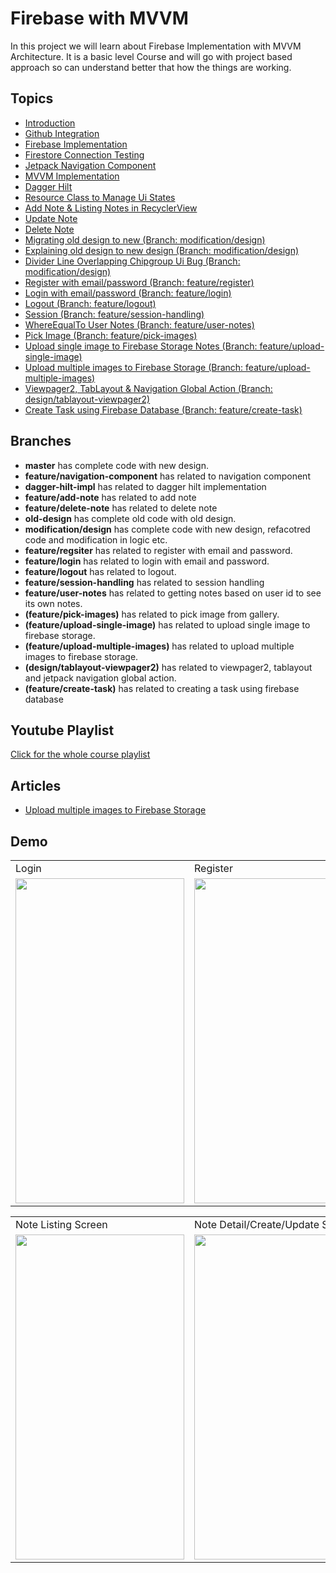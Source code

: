 # Firebase with MVVM

In this project we will learn about Firebase Implementation with MVVM Architecture. It is a basic level Course and will go with project based approach so can understand better that how the things are working.

## Topics

- [Introduction](https://www.youtube.com/watch?v=MNomjZf-8C8&list=PLIIWAqaTrNlg7q0cfajkBj8OwG60qpBVL&index=1&t=71s)
- [Github Integration](https://www.youtube.com/watch?v=-os2YCijeIA&list=PLIIWAqaTrNlg7q0cfajkBj8OwG60qpBVL&index=2)
- [Firebase Implementation](https://www.youtube.com/watch?v=jNrSNyNGskg&list=PLIIWAqaTrNlg7q0cfajkBj8OwG60qpBVL&index=3) 
- [Firestore Connection Testing](https://www.youtube.com/watch?v=vSFCqzc2dF8&list=PLIIWAqaTrNlg7q0cfajkBj8OwG60qpBVL&index=4)
- [Jetpack Navigation Component](https://www.youtube.com/watch?v=tOYHlI_by64&list=PLIIWAqaTrNlg7q0cfajkBj8OwG60qpBVL&index=5)
- [MVVM Implementation](https://www.youtube.com/watch?v=jy8QzgW1oYk&list=PLIIWAqaTrNlg7q0cfajkBj8OwG60qpBVL&index=7)
- [Dagger Hilt](https://www.youtube.com/watch?v=K65IyCMUbZg&list=PLIIWAqaTrNlg7q0cfajkBj8OwG60qpBVL&index=8)
- [Resource Class to Manage Ui States](https://www.youtube.com/watch?v=kv1YWtl9ILM&list=PLIIWAqaTrNlg7q0cfajkBj8OwG60qpBVL&index=9)
- [Add Note & Listing Notes in RecyclerView](https://www.youtube.com/watch?v=7ZNk87k441U&list=PLIIWAqaTrNlg7q0cfajkBj8OwG60qpBVL&index=10)
- [Update Note](https://www.youtube.com/watch?v=oHvPmOEKpjc&list=PLIIWAqaTrNlg7q0cfajkBj8OwG60qpBVL&index=11)
- [Delete Note](https://www.youtube.com/watch?v=ngvPIiDRRv0&list=PLIIWAqaTrNlg7q0cfajkBj8OwG60qpBVL&index=12)
- [Migrating old design to new (Branch: modification/design)](https://www.youtube.com/watch?v=DYCWfCOohsQ&list=PLIIWAqaTrNlg7q0cfajkBj8OwG60qpBVL&index=14)
- [Explaining old design to new design (Branch: modification/design)](https://www.youtube.com/watch?v=dDvcGichH04&list=PLIIWAqaTrNlg7q0cfajkBj8OwG60qpBVL&index=15)
- [Divider Line Overlapping Chipgroup Ui Bug (Branch: modification/design)](https://www.youtube.com/watch?v=T9mk9ivhIOw&list=PLIIWAqaTrNlg7q0cfajkBj8OwG60qpBVL&index=16)
- [Register with email/password (Branch: feature/register)](https://www.youtube.com/watch?v=xsEDL0Y3Ays&list=PLIIWAqaTrNlg7q0cfajkBj8OwG60qpBVL&index=17)
- [Login with email/password (Branch: feature/login)](https://www.youtube.com/watch?v=r48IHaYEJTk&list=PLIIWAqaTrNlg7q0cfajkBj8OwG60qpBVL&index=18)
- [Logout (Branch: feature/logout)](https://www.youtube.com/watch?v=uUMFHZEzGQE)
- [Session (Branch: feature/session-handling)](https://youtu.be/uP2R6Trij4A)
- [WhereEqualTo User Notes (Branch: feature/user-notes)](https://youtu.be/UWPz6344gb0)
- [Pick Image (Branch: feature/pick-images)](https://youtu.be/UWPz6344gb0)
- [Upload single image to Firebase Storage Notes (Branch: feature/upload-single-image)](https://youtu.be/UWPz6344gb0)
- [Upload multiple images to Firebase Storage (Branch: feature/upload-multiple-images)](https://youtu.be/UWPz6344gb0)
- [Viewpager2, TabLayout & Navigation Global Action (Branch: design/tablayout-viewpager2)](https://youtu.be/meJIEA_RalU)
- [Create Task using Firebase Database (Branch: feature/create-task)](https://youtu.be/TJOw6vFSPrE)


## Branches
- **master** has complete code with new design.
- **feature/navigation-component** has related to navigation component
- **dagger-hilt-impl** has related to dagger hilt implementation
- **feature/add-note** has related to add note
- **feature/delete-note** has related to delete note
- **old-design** has complete old code with old design.
- **modification/design** has complete code with new design, refacotred code and modification in logic etc.
- **feature/regsiter** has related to register with email and password.
- **feature/login** has related to login with email and password.
- **feature/logout** has related to logout.
- **feature/session-handling** has related to session handling
- **feature/user-notes** has related to getting notes based on user id to see its own notes.
- **(feature/pick-images)** has related to pick image from gallery.
- **(feature/upload-single-image)**  has related to upload single image to firebase storage.
- **(feature/upload-multiple-images)** has related to upload multiple images to firebase storage.
- **(design/tablayout-viewpager2)** has related to viewpager2, tablayout and jetpack navigation global action.
- **(feature/create-task)** has related to creating a task using firebase database


## Youtube Playlist
[Click for the whole course playlist](https://www.youtube.com/playlist?list=PLIIWAqaTrNlg7q0cfajkBj8OwG60qpBVL)


## Articles
- [Upload multiple images to Firebase Storage](https://realtimecoding.com/uploading-multiple-files-to-firebasestorage)

## Demo

<table>
  <tr>
    <td>Login</td>
    <td>Register</td>
    <td>Forgot Password</td>
  </tr>
  <tr>
    <td><img src="https://github.com/shahzadafridi/FirebaseWithMVVM/blob/master/screenshots/note-taking-login.png" width=270 height=520></td>
    <td><img src="https://github.com/shahzadafridi/FirebaseWithMVVM/blob/master/screenshots/note-taking-register.png" width=270 height=520></td>
    <td><img src="https://github.com/shahzadafridi/FirebaseWithMVVM/blob/master/screenshots/note-taking-forgotpassword.png" width=270 height=520></td>
  </tr>
 </table>
 
 
 <table>
  <tr>
    <td>Note Listing Screen</td>
    <td>Note Detail/Create/Update Screen</td>
  </tr>
  <tr>
    <td><img src="https://github.com/shahzadafridi/FirebaseWithMVVM/blob/master/screenshots/note-taking-listing.png" width=270 height=520></td>
    <td><img src="https://github.com/shahzadafridi/FirebaseWithMVVM/blob/master/screenshots/note-taking-detail.png" width=270 height=520></td>
  </tr>
 </table>




